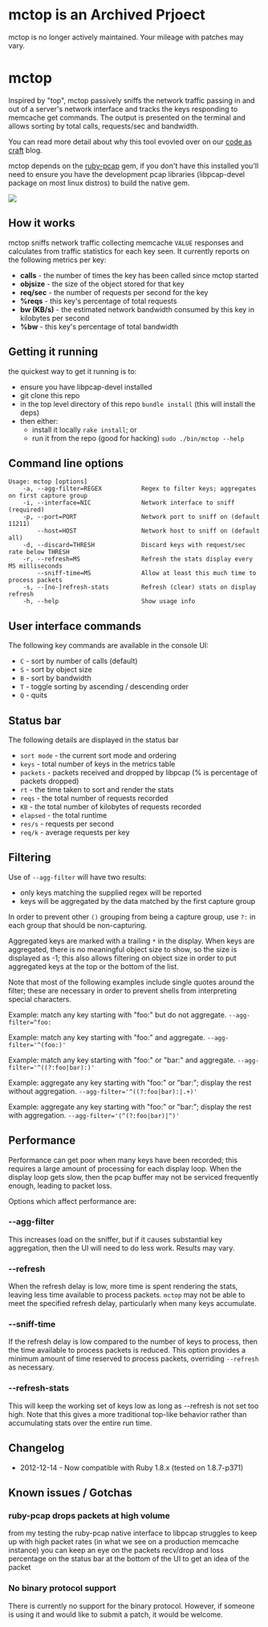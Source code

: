 # mctop is an Archived Prjoect

mctop is no longer actively maintained. Your mileage with patches may vary.

# mctop

Inspired by "top", mctop passively sniffs the network traffic passing in and out of a
server's network interface and tracks the keys responding to memcache get commands. The output
is presented on the terminal and allows sorting by total calls, requests/sec and
bandwidth.

You can read more detail about why this tool evovled over on our
[code as craft](http://codeascraft.etsy.com/2012/12/13/mctop-a-tool-for-analyzing-memcache-get-traffic) blog.

mctop depends on the [ruby-pcap](https://rubygems.org/gems/ruby-pcap) gem, if you don't have
this installed you'll need to ensure you have the development pcap libraries (libpcap-devel
package on most linux distros) to build the native gem.

![](http://etsycodeascraft.files.wordpress.com/2012/12/mctop.jpg)

## How it works

mctop sniffs network traffic collecting memcache `VALUE` responses and calculates from
traffic statistics for each key seen.  It currently reports on the following metrics per key:

* **calls** - the number of times the key has been called since mctop started
* **objsize** - the size of the object stored for that key
* **req/sec** - the number of requests per second for the key
* **%reqs** - this key's percentage of total requests
* **bw (KB/s)** - the estimated network bandwidth consumed by this key in kilobytes per second
* **%bw** - this key's percentage of total bandwidth

## Getting it running

the quickest way to get it running is to:

* ensure you have libpcap-devel installed
* git clone this repo
* in the top level directory of this repo `bundle install` (this will install the deps)
* then either:
    * install it locally `rake install`; or
    * run it from the repo (good for hacking) `sudo ./bin/mctop --help`

## Command line options

    Usage: mctop [options]
        -a, --agg-filter=REGEX           Regex to filter keys; aggregates on first capture group
        -i, --interface=NIC              Network interface to sniff (required)
        -p, --port=PORT                  Network port to sniff on (default 11211)
            --host=HOST                  Network host to sniff on (default all)
        -d, --discard=THRESH             Discard keys with request/sec rate below THRESH
        -r, --refresh=MS                 Refresh the stats display every MS milliseconds
            --sniff-time=MS              Allow at least this much time to process packets
        -s, --[no-]refresh-stats         Refresh (clear) stats on display refresh
        -h, --help                       Show usage info

## User interface commands

The following key commands are available in the console UI:

* `C` - sort by number of calls (default)
* `S` - sort by object size
* `B` - sort by bandwidth
* `T` - toggle sorting by ascending / descending order
* `Q` - quits

## Status bar

The following details are displayed in the status bar

* `sort mode` - the current sort mode and ordering
* `keys` - total number of keys in the metrics table
* `packets` - packets received and dropped by libpcap (% is percentage of packets dropped)
* `rt` - the time taken to sort and render the stats
* `reqs` - the total number of requests recorded
* `KB` - the total number of kilobytes of requests recorded
* `elapsed` - the total runtime
* `res/s` - requests per second
* `req/k` - average requests per key

## Filtering

Use of `--agg-filter` will have two results:
* only keys matching the supplied regex will be reported
* keys will be aggregated by the data matched by the first capture group

In order to prevent other `()` grouping from being a capture group, use `?:` in
each group that should be non-capturing.

Aggregated keys are marked with a trailing `*` in the display. When keys are
aggregated, there is no meaningful object size to show, so the size is
displayed as -1; this also allows filtering on object size in order to put
aggregated keys at the top or the bottom of the list.

Note that most of the following examples include single quotes around the filter;
these are necessary in order to prevent shells from interpreting special
characters.

Example: match any key starting with "foo:" but do not aggregate.
`--agg-filter=^foo:`

Example: match any key starting with "foo:" and aggregate.
`--agg-filter='^(foo:)'`

Example: match any key starting with "foo:" or "bar:" and aggregate.
`--agg-filter='^((?:foo|bar):)'`

Example: aggregate any key starting with "foo:" or "bar:"; display the rest
without aggregation.
`--agg-filter='^((?:foo|bar):|.+)'`

Example: aggregate any key starting with "foo:" or "bar:"; display the rest
with aggregation.
`--agg-filter='(^(?:foo|bar)|^)'`

## Performance

Performance can get poor when many keys have been recorded; this requires a
large amount of processing for each display loop. When the display loop gets
slow, then the pcap buffer may not be serviced frequently enough, leading to
packet loss.

Options which affect performance are:

### --agg-filter

This increases load on the sniffer, but if it causes substantial key
aggregation, then the UI will need to do less work. Results may vary.

### --refresh

When the refresh delay is low, more time is spent rendering the stats, leaving
less time available to process packets. `mctop` may not be able to meet the
specified refresh delay, particularly when many keys accumulate.

### --sniff-time

If the refresh delay is low compared to the number of keys to process, then the
time available to process packets is reduced. This option provides a minimum
amount of time reserved to process packets, overriding `--refresh` as
necessary.

### --refresh-stats

This will keep the working set of keys low as long as --refresh is not set too
high. Note that this gives a more traditional top-like behavior rather than
accumulating stats over the entire run time.

## Changelog

* 2012-12-14 - Now compatible with Ruby 1.8.x (tested on 1.8.7-p371)

## Known issues / Gotchas

### ruby-pcap drops packets at high volume
from my testing the ruby-pcap native interface to libpcap struggles to keep up with high packet rates (in what we see on a production memcache instance) you can keep an eye on the packets recv/drop and loss percentage on the status bar at the bottom of the UI to get an idea of the packet

### No binary protocol support
There is currently no support for the binary protocol. However, if someone is using it and would like to submit a patch, it would be welcome.
